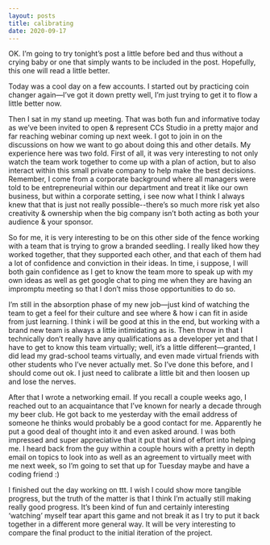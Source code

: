 ```yaml
---
layout: posts
title: calibrating
date: 2020-09-17
---
```


OK.  I’m going to try tonight’s post a little before bed and thus without a crying baby or one that simply wants to be included in the post.  Hopefully, this one will read a little better.

Today was a cool day on a few accounts.  I started out by practicing coin changer again—I’ve got it down pretty well, I’m just trying to get it to flow a little better now.

Then I sat in my stand up meeting.  That was both fun and informative today as we’ve been invited to open & represent CCs Studio in a pretty major and far reaching webinar coming up next week.  I got to join in on the discussions on how we want to go about doing this and other details.  My experience here was two fold.  First of all, it was very interesting to not only watch the team work together to come up with a plan of action, but to also interact within this small private company to help make the best decisions.  Remember, I come from a corporate background where all managers were told to be entrepreneurial within our department and treat it like our own business, but within a corporate setting, i see now what I think I always knew that that is just not really possible--there’s so much more risk yet also creativity & ownership when the big company isn’t both acting as both your audience & your sponsor.  

So for me, it is very interesting to be on this other side of the fence working with a team that is trying to grow a branded seedling.  I really liked how they worked together, that they supported each other, and that each of them had a lot of confidence and conviction in their ideas.  In time, i suppose, I will both gain confidence as I get to know the team more to speak up with my own ideas as well as get google chat to ping me when they are having an impromptu meeting so that I don’t miss those opportunities to do so.

I’m still in the absorption phase of my new job—just kind of watching the team to get a feel for their culture and see where & how i can fit in aside from just learning.  I think i will be good at this in the end, but working with a brand new team is always a little intimidating as is.  Then throw in that I technically don’t really have any qualifications as a developer yet and that I have to get to know this team virtually; well, it’s a little different—granted, I did lead my grad-school teams virtually, and even made virtual friends with other students who I’ve never actually met.  So I’ve done this before, and I should come out ok.  I just need to calibrate a little bit and then loosen up and lose the nerves.  

After that I wrote a networking email.  If you recall a couple weeks ago, I reached out to an acquaintance that I’ve known for nearly a decade through my beer club.  He got back to me yesterday with the email address of someone he thinks would probably be a good contact for me.  Apparently he put a good deal of thought into it and even asked around.  I was both impressed and super appreciative that it put that kind of effort into helping me.  I heard back from the guy within a couple hours with a pretty in depth email on topics to look into as well as an agreement to virtually meet with me next week, so I’m going to set that up for Tuesday maybe and have a coding friend :)

I finished out the day working on ttt.  I wish I could show more tangible progress, but the truth of the matter is that I think I’m actually still making really good progress.  It’s been kind of fun and certainly interesting ‘watching’ myself tear apart this game and not break it as I try to put it back together in a different more general way.  It will be very interesting to compare the final product to the initial iteration of the project.
